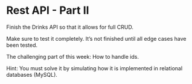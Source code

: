 # Rest API - Part II

Finish the Drinks API so that it allows for full CRUD. 

Make sure to test it completely. It’s not finished until all edge cases have been tested. 


The challenging part of this week: How to handle ids. 

Hint: You must solve it by simulating how it is implemented in relational databases (MySQL). 
 
